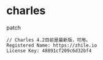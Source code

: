 # charles
patch

````
// Charles 4.2目前是最新版，可用。
Registered Name: https://zhile.io
License Key: 48891cf209c6d32bf4
````
